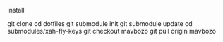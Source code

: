 install

git clone
cd dotfiles
git submodule init
git submodule update
cd submodules/xah-fly-keys
git checkout mavbozo
git pull origin mavbozo
